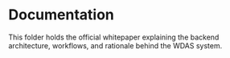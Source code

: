 # Documentation

This folder holds the official whitepaper explaining the backend architecture, workflows, and rationale behind the WDAS system.
